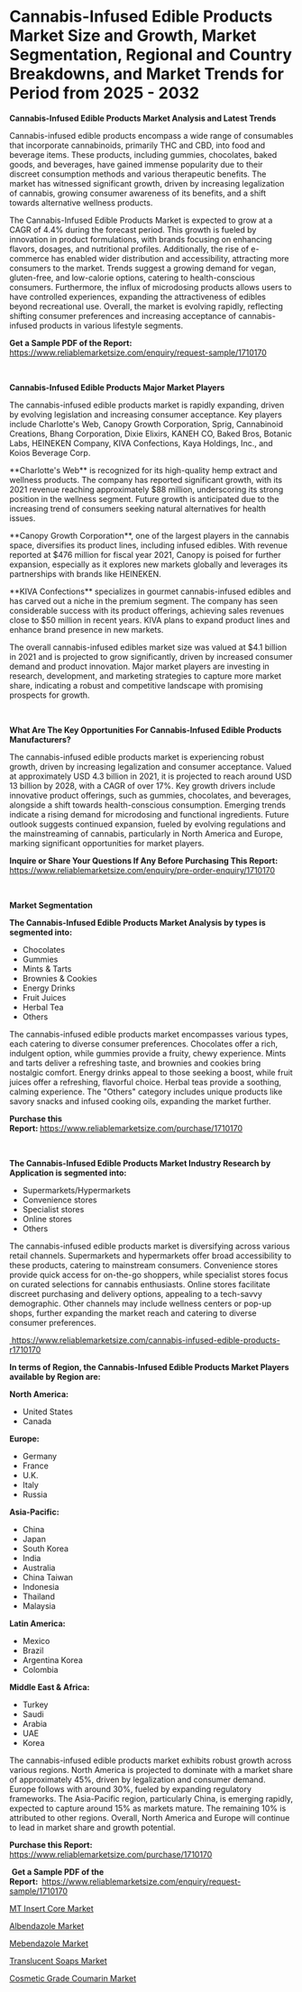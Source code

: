<p><h1>Cannabis-Infused Edible Products Market Size and Growth, Market Segmentation, Regional and Country Breakdowns, and Market Trends for Period from 2025 -  2032</h1></p><p><strong>Cannabis-Infused Edible Products Market Analysis and Latest Trends</strong></p>
<p><p>Cannabis-infused edible products encompass a wide range of consumables that incorporate cannabinoids, primarily THC and CBD, into food and beverage items. These products, including gummies, chocolates, baked goods, and beverages, have gained immense popularity due to their discreet consumption methods and various therapeutic benefits. The market has witnessed significant growth, driven by increasing legalization of cannabis, growing consumer awareness of its benefits, and a shift towards alternative wellness products.</p><p>The Cannabis-Infused Edible Products Market is expected to grow at a CAGR of 4.4% during the forecast period. This growth is fueled by innovation in product formulations, with brands focusing on enhancing flavors, dosages, and nutritional profiles. Additionally, the rise of e-commerce has enabled wider distribution and accessibility, attracting more consumers to the market. Trends suggest a growing demand for vegan, gluten-free, and low-calorie options, catering to health-conscious consumers. Furthermore, the influx of microdosing products allows users to have controlled experiences, expanding the attractiveness of edibles beyond recreational use. Overall, the market is evolving rapidly, reflecting shifting consumer preferences and increasing acceptance of cannabis-infused products in various lifestyle segments.</p></p>
<p><strong>Get a Sample PDF of the Report:&nbsp;</strong> <a href="https://www.reliablemarketsize.com/enquiry/request-sample/1710170?utm_campaign=2113&utm_medium=2&utm_source=Github&utm_content=ia&utm_term=27032025&utm_id=cannabis-infused-edible-products">https://www.reliablemarketsize.com/enquiry/request-sample/1710170</a></p>
<p>&nbsp;</p>
<p><strong>Cannabis-Infused Edible Products Major Market Players</strong></p>
<p><p>The cannabis-infused edible products market is rapidly expanding, driven by evolving legislation and increasing consumer acceptance. Key players include Charlotte's Web, Canopy Growth Corporation, Sprig, Cannabinoid Creations, Bhang Corporation, Dixie Elixirs, KANEH CO, Baked Bros, Botanic Labs, HEINEKEN Company, KIVA Confections, Kaya Holdings, Inc., and Koios Beverage Corp.</p><p>**Charlotte's Web** is recognized for its high-quality hemp extract and wellness products. The company has reported significant growth, with its 2021 revenue reaching approximately $88 million, underscoring its strong position in the wellness segment. Future growth is anticipated due to the increasing trend of consumers seeking natural alternatives for health issues.</p><p>**Canopy Growth Corporation**, one of the largest players in the cannabis space, diversifies its product lines, including infused edibles. With revenue reported at $476 million for fiscal year 2021, Canopy is poised for further expansion, especially as it explores new markets globally and leverages its partnerships with brands like HEINEKEN.</p><p>**KIVA Confections** specializes in gourmet cannabis-infused edibles and has carved out a niche in the premium segment. The company has seen considerable success with its product offerings, achieving sales revenues close to $50 million in recent years. KIVA plans to expand product lines and enhance brand presence in new markets.</p><p>The overall cannabis-infused edibles market size was valued at $4.1 billion in 2021 and is projected to grow significantly, driven by increased consumer demand and product innovation. Major market players are investing in research, development, and marketing strategies to capture more market share, indicating a robust and competitive landscape with promising prospects for growth.</p></p>
<p>&nbsp;</p>
<p><strong>What Are The Key Opportunities For Cannabis-Infused Edible Products Manufacturers?</strong></p>
<p><p>The cannabis-infused edible products market is experiencing robust growth, driven by increasing legalization and consumer acceptance. Valued at approximately USD 4.3 billion in 2021, it is projected to reach around USD 13 billion by 2028, with a CAGR of over 17%. Key growth drivers include innovative product offerings, such as gummies, chocolates, and beverages, alongside a shift towards health-conscious consumption. Emerging trends indicate a rising demand for microdosing and functional ingredients. Future outlook suggests continued expansion, fueled by evolving regulations and the mainstreaming of cannabis, particularly in North America and Europe, marking significant opportunities for market players.</p></p>
<p><strong>Inquire or Share Your Questions If Any Before Purchasing This Report:</strong> <a href="https://www.reliablemarketsize.com/enquiry/pre-order-enquiry/1710170?utm_campaign=2113&utm_medium=2&utm_source=Github&utm_content=ia&utm_term=27032025&utm_id=cannabis-infused-edible-products">https://www.reliablemarketsize.com/enquiry/pre-order-enquiry/1710170</a></p>
<p>&nbsp;</p>
<p><strong>Market Segmentation</strong></p>
<p><strong>The Cannabis-Infused Edible Products Market Analysis by types is segmented into:</strong></p>
<p><ul><li>Chocolates</li><li>Gummies</li><li>Mints & Tarts</li><li>Brownies & Cookies</li><li>Energy Drinks</li><li>Fruit Juices</li><li>Herbal Tea</li><li>Others</li></ul></p>
<p><p>The cannabis-infused edible products market encompasses various types, each catering to diverse consumer preferences. Chocolates offer a rich, indulgent option, while gummies provide a fruity, chewy experience. Mints and tarts deliver a refreshing taste, and brownies and cookies bring nostalgic comfort. Energy drinks appeal to those seeking a boost, while fruit juices offer a refreshing, flavorful choice. Herbal teas provide a soothing, calming experience. The "Others" category includes unique products like savory snacks and infused cooking oils, expanding the market further.</p></p>
<p><strong>Purchase this Report:&nbsp;</strong><a href="https://www.reliablemarketsize.com/purchase/1710170?utm_campaign=2113&utm_medium=2&utm_source=Github&utm_content=ia&utm_term=27032025&utm_id=cannabis-infused-edible-products">https://www.reliablemarketsize.com/purchase/1710170</a></p>
<p>&nbsp;</p>
<p><strong>The Cannabis-Infused Edible Products Market Industry Research by Application is segmented into:</strong></p>
<p><ul><li>Supermarkets/Hypermarkets</li><li>Convenience stores</li><li>Specialist stores</li><li>Online stores</li><li>Others</li></ul></p>
<p><p>The cannabis-infused edible products market is diversifying across various retail channels. Supermarkets and hypermarkets offer broad accessibility to these products, catering to mainstream consumers. Convenience stores provide quick access for on-the-go shoppers, while specialist stores focus on curated selections for cannabis enthusiasts. Online stores facilitate discreet purchasing and delivery options, appealing to a tech-savvy demographic. Other channels may include wellness centers or pop-up shops, further expanding the market reach and catering to diverse consumer preferences.</p></p>
<p><a href="https://www.reliablemarketsize.com/cannabis-infused-edible-products-r1710170?utm_campaign=2113&utm_medium=2&utm_source=Github&utm_content=ia&utm_term=27032025&utm_id=cannabis-infused-edible-products">&nbsp;https://www.reliablemarketsize.com/cannabis-infused-edible-products-r1710170</a></p>
<p><strong>In terms of Region, the Cannabis-Infused Edible Products Market Players available by Region are:</strong></p>
<p>
    <p> <strong> North America: </strong>
        <ul>
            <li>United States</li>
            <li>Canada</li>
        </ul>
        </p> 
    <p> <strong> Europe: </strong>
        <ul>
            <li>Germany</li>
            <li>France</li>
            <li>U.K.</li>
            <li>Italy</li>
            <li>Russia</li>
        </ul>
        </p> 
    <p> <strong> Asia-Pacific: </strong>
        <ul>
            <li>China</li>
            <li>Japan</li>
            <li>South Korea</li>
            <li>India</li>
            <li>Australia</li>
            <li>China Taiwan</li>
            <li>Indonesia</li>
            <li>Thailand</li>
            <li>Malaysia</li>
        </ul>
        </p> 
    <p> <strong> Latin America: </strong>
        <ul>
            <li>Mexico</li>
            <li>Brazil</li>
            <li>Argentina Korea</li>
            <li>Colombia</li>
        </ul>
        </p> 
    <p> <strong> Middle East & Africa: </strong>
        <ul>
            <li>Turkey</li>
            <li>Saudi</li>
            <li>Arabia</li>
            <li>UAE</li>
            <li>Korea</li>
        </ul>
    </p>
    </p>
<p><p>The cannabis-infused edible products market exhibits robust growth across various regions. North America is projected to dominate with a market share of approximately 45%, driven by legalization and consumer demand. Europe follows with around 30%, fueled by expanding regulatory frameworks. The Asia-Pacific region, particularly China, is emerging rapidly, expected to capture around 15% as markets mature. The remaining 10% is attributed to other regions. Overall, North America and Europe will continue to lead in market share and growth potential.</p></p>
<p><strong>Purchase this Report: </strong><a href="https://www.reliablemarketsize.com/purchase/1710170?utm_campaign=2113&utm_medium=2&utm_source=Github&utm_content=ia&utm_term=27032025&utm_id=cannabis-infused-edible-products">https://www.reliablemarketsize.com/purchase/1710170</a></p>
<p>&nbsp;<strong>Get a Sample PDF of the Report:&nbsp;&nbsp;</strong><a href="https://www.reliablemarketsize.com/enquiry/request-sample/1710170?utm_campaign=2113&utm_medium=2&utm_source=Github&utm_content=ia&utm_term=27032025&utm_id=cannabis-infused-edible-products">https://www.reliablemarketsize.com/enquiry/request-sample/1710170</a></p>
<p><strong></strong></p>
<p><p><a href="https://github.com/leijavaagexo/Market-Research-Report-List-1/blob/main/mt-insert-core-market.md?utm_campaign=2113&utm_medium=2&utm_source=Github&utm_content=ia&utm_term=27032025&utm_id=cannabis-infused-edible-products">MT Insert Core Market</a></p><p><a href="https://github.com/kaddahblejc/Market-Research-Report-List-1/blob/main/albendazole-market.md?utm_campaign=2113&utm_medium=2&utm_source=Github&utm_content=ia&utm_term=27032025&utm_id=cannabis-infused-edible-products">Albendazole Market</a></p><p><a href="https://github.com/wakerizaak8g/Market-Research-Report-List-1/blob/main/mebendazole-market.md?utm_campaign=2113&utm_medium=2&utm_source=Github&utm_content=ia&utm_term=27032025&utm_id=cannabis-infused-edible-products">Mebendazole Market</a></p><p><a href="https://github.com/tanckfelli84/Market-Research-Report-List-1/blob/main/translucent-soaps-market.md?utm_campaign=2113&utm_medium=2&utm_source=Github&utm_content=ia&utm_term=27032025&utm_id=cannabis-infused-edible-products">Translucent Soaps Market</a></p><p><a href="https://github.com/pidlisseas/Market-Research-Report-List-1/blob/main/cosmetic-grade-coumarin-market.md?utm_campaign=2113&utm_medium=2&utm_source=Github&utm_content=ia&utm_term=27032025&utm_id=cannabis-infused-edible-products">Cosmetic Grade Coumarin Market</a></p></p>